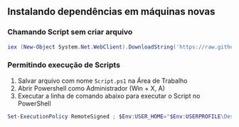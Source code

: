## Instalando dependências em máquinas novas

### Chamando Script sem criar arquivo

```powershell
iex (New-Object System.Net.WebClient).DownloadString('https://raw.githubusercontent.com/joaofrediani/instalando-novas-dependencias/main/dependencias.ps1')
```

### Permitindo execução de Scripts

1. Salvar arquivo com nome `Script.ps1` na Área de Trabalho
2. Abrir Powershell como Administrador (Win + X, A)
3. Executar a linha de comando abaixo para executar o Script no PowerShell
```powershell
Set-ExecutionPolicy RemoteSigned ; $Env:USER_HOME="$Env:USERPROFILE\Desktop" ; cd $Env:USER_HOME ; .\Script.ps1
```
